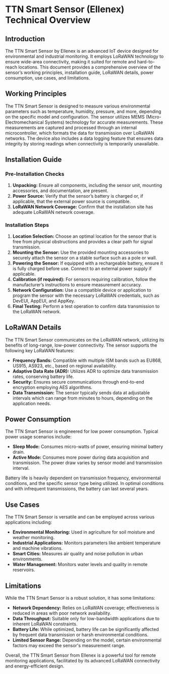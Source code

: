 # TTN Smart Sensor (Ellenex) Technical Overview

## Introduction
The TTN Smart Sensor by Ellenex is an advanced IoT device designed for environmental and industrial monitoring. It employs LoRaWAN technology to ensure wide-area connectivity, making it suited for remote and hard-to-reach locations. This document provides a comprehensive overview of the sensor’s working principles, installation guide, LoRaWAN details, power consumption, use cases, and limitations.

## Working Principles
The TTN Smart Sensor is designed to measure various environmental parameters such as temperature, humidity, pressure, and more, depending on the specific model and configuration. The sensor utilizes MEMS (Micro-Electromechanical Systems) technology for accurate measurements. These measurements are captured and processed through an internal microcontroller, which formats the data for transmission over LoRaWAN networks. The device also includes a data logging feature that ensures data integrity by storing readings when connectivity is temporarily unavailable.

## Installation Guide

### Pre-Installation Checks
1. **Unpacking:** Ensure all components, including the sensor unit, mounting accessories, and documentation, are present.
2. **Power Source:** Verify that the sensor’s battery is charged or, if applicable, that the external power source is compatible.
3. **LoRaWAN Network Coverage:** Confirm that the installation site has adequate LoRaWAN network coverage.

### Installation Steps
1. **Location Selection:** Choose an optimal location for the sensor that is free from physical obstructions and provides a clear path for signal transmission.
2. **Mounting the Sensor:** Use the provided mounting accessories to securely attach the sensor on a stable surface such as a pole or wall.
3. **Powering the Sensor:** If equipped with a rechargeable battery, ensure it is fully charged before use. Connect to an external power supply if applicable.
4. **Calibration (if required):** For sensors requiring calibration, follow the manufacturer’s instructions to ensure measurement accuracy.
5. **Network Configuration:** Use a compatible device or application to program the sensor with the necessary LoRaWAN credentials, such as DevEUI, AppEUI, and AppKey.
6. **Final Testing:** Perform a test operation to confirm data transmission to the LoRaWAN network.

## LoRaWAN Details
The TTN Smart Sensor communicates on the LoRaWAN network, utilizing its benefits of long-range, low-power connectivity. The sensor supports the following key LoRaWAN features:

- **Frequency Bands:** Compatible with multiple ISM bands such as EU868, US915, AS923, etc., based on regional availability.
- **Adaptive Data Rate (ADR):** Utilizes ADR to optimize data transmission rates, conserving battery life.
- **Security:** Ensures secure communications through end-to-end encryption employing AES algorithms.
- **Data Transmission:** The sensor typically sends data at adjustable intervals which can range from minutes to hours, depending on the application needs.

## Power Consumption
The TTN Smart Sensor is engineered for low power consumption. Typical power usage scenarios include:

- **Sleep Mode:** Consumes micro-watts of power, ensuring minimal battery drain.
- **Active Mode:** Consumes more power during data acquisition and transmission. The power draw varies by sensor model and transmission interval.

Battery life is heavily dependent on transmission frequency, environmental conditions, and the specific sensor type being utilized. In optimal conditions and with infrequent transmissions, the battery can last several years.

## Use Cases
The TTN Smart Sensor is versatile and can be employed across various applications including:

- **Environmental Monitoring:** Used in agriculture for soil moisture and weather monitoring.
- **Industrial Applications:** Monitors parameters like ambient temperature and machine vibrations.
- **Smart Cities:** Measures air quality and noise pollution in urban environments.
- **Water Management:** Monitors water levels and quality in remote reservoirs.
  
## Limitations
While the TTN Smart Sensor is a robust solution, it has some limitations:

- **Network Dependency:** Relies on LoRaWAN coverage; effectiveness is reduced in areas with poor network availability.
- **Data Throughput:** Suitable only for low-bandwidth applications due to inherent LoRaWAN constraints.
- **Battery Life:** While optimized, battery life can be significantly affected by frequent data transmission or harsh environmental conditions.
- **Limited Sensor Range:** Depending on the model, certain environmental factors may exceed the sensor's measurement range.

Overall, the TTN Smart Sensor from Ellenex is a powerful tool for remote monitoring applications, facilitated by its advanced LoRaWAN connectivity and energy-efficient design.